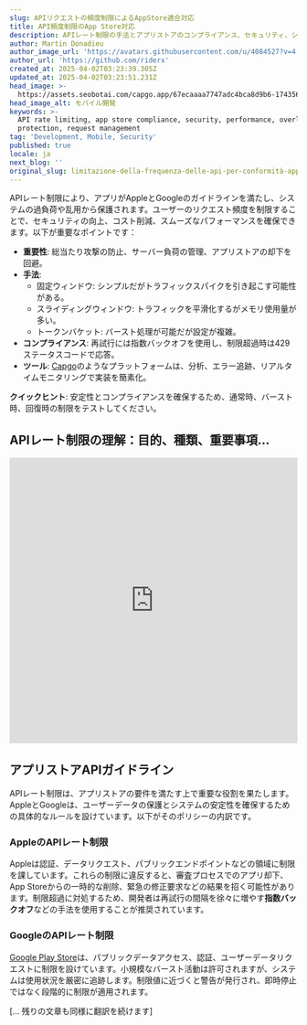 ```yaml
---
slug: APIリクエストの頻度制限によるAppStore適合対応
title: API頻度制限のApp Store対応
description: APIレート制限の手法とアプリストアのコンプライアンス、セキュリティ、システムパフォーマンスにおけるその重要性について学びましょう。
author: Martin Donadieu
author_image_url: 'https://avatars.githubusercontent.com/u/4084527?v=4'
author_url: 'https://github.com/riderx'
created_at: 2025-04-02T03:23:39.305Z
updated_at: 2025-04-02T03:23:51.231Z
head_image: >-
  https://assets.seobotai.com/capgo.app/67ecaaaa7747adc4bca8d9b6-1743564231231.jpg
head_image_alt: モバイル開発
keywords: >-
  API rate limiting, app store compliance, security, performance, overload
  protection, request management
tag: 'Development, Mobile, Security'
published: true
locale: ja
next_blog: ''
original_slug: limitazione-della-frequenza-delle-api-per-conformità-app-store
---
```

APIレート制限により、アプリがAppleとGoogleのガイドラインを満たし、システムの過負荷や乱用から保護されます。ユーザーのリクエスト頻度を制限することで、セキュリティの向上、コスト削減、スムーズなパフォーマンスを確保できます。以下が重要なポイントです：

-   **重要性**: 総当たり攻撃の防止、サーバー負荷の管理、アプリストアの却下を回避。
-   **手法**:
    -   固定ウィンドウ: シンプルだがトラフィックスパイクを引き起こす可能性がある。
    -   スライディングウィンドウ: トラフィックを平滑化するがメモリ使用量が多い。
    -   トークンバケット: バースト処理が可能だが設定が複雑。
-   **コンプライアンス**: 再試行には指数バックオフを使用し、制限超過時は429ステータスコードで応答。
-   **ツール**: [Capgo](https://capgo.app/)のようなプラットフォームは、分析、エラー追跡、リアルタイムモニタリングで実装を簡素化。

**クイックヒント**: 安定性とコンプライアンスを確保するため、通常時、バースト時、回復時の制限をテストしてください。

## APIレート制限の理解：目的、種類、重要事項...

<iframe src="https://www.youtube.com/embed/LVl2Lftj8A8" title="YouTube video player" frameborder="0" allow="accelerometer; autoplay; clipboard-write; encrypted-media; gyroscope; picture-in-picture; web-share" referrerpolicy="strict-origin-when-cross-origin" style="width: 100%; height: 500px;" allowfullscreen></iframe>

## アプリストアAPIガイドライン

APIレート制限は、アプリストアの要件を満たす上で重要な役割を果たします。AppleとGoogleは、ユーザーデータの保護とシステムの安定性を確保するための具体的なルールを設けています。以下がそのポリシーの内訳です。

### AppleのAPIレート制限

Appleは認証、データリクエスト、パブリックエンドポイントなどの領域に制限を課しています。これらの制限に違反すると、審査プロセスでのアプリ却下、App Storeからの一時的な削除、緊急の修正要求などの結果を招く可能性があります。制限超過に対処するため、開発者は再試行の間隔を徐々に増やす**指数バックオフ**などの手法を使用することが推奨されています。

### GoogleのAPIレート制限

[Google Play Store](https://play.google/developer-content-policy/)は、パブリックデータアクセス、認証、ユーザーデータリクエストに制限を設けています。小規模なバースト活動は許可されますが、システムは使用状況を厳密に追跡します。制限値に近づくと警告が発行され、即時停止ではなく段階的に制限が適用されます。

[... 残りの文章も同様に翻訳を続けます]
